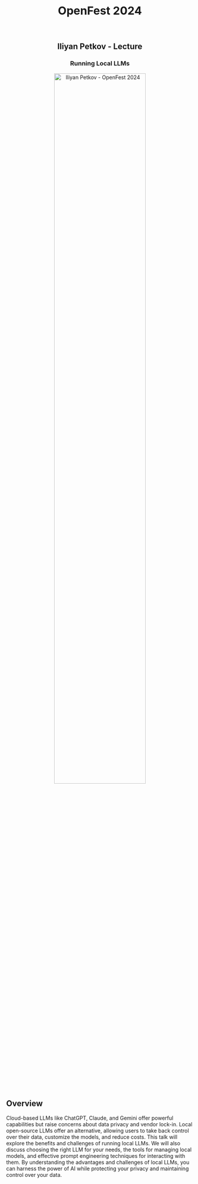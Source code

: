 <div align="center">
  <h1 style="font-size: 30px;" align="center">OpenFest 2024</h1>
  <br/>
  <h2 align="center">Iliyan Petkov - Lecture</h2>
  <h3 align="center">Running Local LLMs</h3>

  <picture>
    <img src="./img/ip-openfest2024.jpg" alt="Iliyan Petkov - OpenFest 2024" width=70%>
  </picture>
</div>

## Overview

Cloud-based LLMs like ChatGPT, Claude, and Gemini offer powerful capabilities but
raise concerns about data privacy and vendor lock-in. Local open-source LLMs offer
an alternative, allowing users to take back control over their data, customize
the models, and reduce costs. This talk will explore the benefits and challenges
of running local LLMs. We will also discuss choosing the right LLM for your needs,
the tools for managing local models, and effective prompt engineering techniques
for interacting with them. By understanding the advantages and challenges of local
LLMs, you can harness the power of AI while protecting your privacy and maintaining
control over your data.